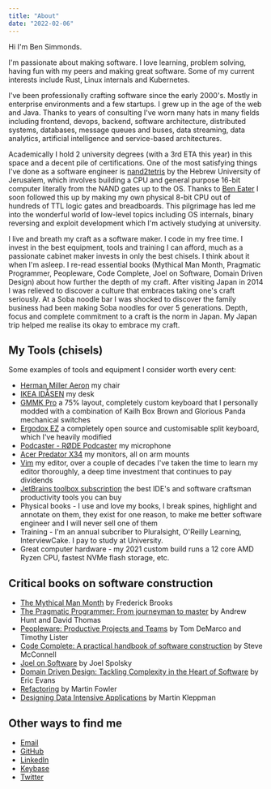 ```yaml
---
title: "About"
date: "2022-02-06"
---
```


Hi I'm Ben Simmonds.

I'm passionate about making software. I love learning, problem solving, having fun with my peers and making great software. Some of my current interests include Rust, Linux internals and Kubernetes.

I've been professionally crafting software since the early 2000's. Mostly in enterprise environments and a few startups. I grew up in the age of the web and Java. Thanks to years of consulting I've worn many hats in many fields including frontend, devops, backend, software architecture, distributed systems, databases, message queues and buses, data streaming, data analytics, artificial intelligence and service-based architectures.

Academically I hold 2 university degrees (with a 3rd ETA this year) in this space and a decent pile of certifications. One of the most satisfying things I've done as a software engineer is [nand2tetris](https://www.nand2tetris.org/) by the Hebrew University of Jerusalem, which involves building a CPU and general purpose 16-bit computer literally from the NAND gates up to the OS. Thanks to [Ben Eater](https://eater.net/8bit/) I soon followed this up by making my own physical 8-bit CPU out of hundreds of TTL logic gates and breadboards. This pilgrimage has led me into the wonderful world of low-level topics including OS internals, binary reversing and exploit development which I'm actively studying at university.

I live and breath my craft as a software maker. I code in my free time. I invest in the best equipment, tools and training I can afford, much as a passionate cabinet maker invests in only the best chisels. I think about it when I'm asleep. I re-read essential books (Mythical Man Month, Pragmatic Programmer, Peopleware, Code Complete, Joel on Software, Domain Driven Design) about how further the depth of my craft. After visiting Japan in 2014 I was relieved to discover a culture that embraces taking one's craft seriously. At a Soba noodle bar I was shocked to discover the family business had been making Soba noodles for over 5 generations. Depth, focus and complete commitment to a craft is the norm in Japan. My Japan trip helped me realise its okay to embrace my craft.

## My Tools (chisels)

Some examples of tools and equipment I consider worth every cent:

-   [Herman Miller Aeron](https://www.hermanmiller.com/en_au/products/seating/office-chairs/aeron-chairs/) my chair
-   [IKEA IDÅSEN](https://www.ikea.com/au/en/p/idasen-desk-sit-stand-brown-beige-s29280967/) my desk
-   [GMMK Pro](https://www.pcgamingrace.com/products/glorious-gmmk-pro-75-barebone-black) a 75% layout, completely custom keyboard that I personally modded with a combination of Kailh Box Brown and Glorious Panda mechanical switches
-   [Ergodox EZ](https://ergodox-ez.com/) a completely open source and customisable split keyboard, which I've heavily modified
-   [Podcaster - RØDE Podcaster](https://www.rode.com/microphones/podcaster) my microphone
-   [Acer Predator X34](https://www.acer.com/ac/en/AU/content/predator-series/predatorx34) my monitors, all on arm mounts
-   [Vim](https://neovim.io/) my editor, over a couple of decades I've taken the time to learn my editor thoroughly, a deep time investment that continues to pay dividends
-   [JetBrains toolbox subscription](https://www.jetbrains.com/) the best IDE's and software craftsman productivity tools you can buy
-   Physical books - I use and love my books, I break spines, highlight and annotate on them, they exist for one reason, to make me better software engineer and I will never sell one of them
-   Training - I'm an annual subcriber to Pluralsight, O'Reilly Learning, InterviewCake. I pay to study at University.
-   Great computer hardware - my 2021 custom build runs a 12 core AMD Ryzen CPU, fastest NVMe flash storage, etc.

## Critical books on software construction

-   [The Mythical Man Month](https://www.goodreads.com/book/show/13629.The_Mythical_Man_Month) by Frederick Brooks
-   [The Pragmatic Programmer: From journeyman to master](https://pragprog.com/titles/tpp20/the-pragmatic-programmer-20th-anniversary-edition/) by Andrew Hunt and David Thomas
-   [Peopleware: Productive Projects and Teams](https://www.pearson.com/store/p/peopleware-productive-projects-and-teams/P100000050457/9780321934116) by Tom DeMarco and Timothy Lister
-   [Code Complete: A practical handbook of software construction](https://www.microsoftpressstore.com/store/code-complete-9780735619678) by Steve McConnell
-   [Joel on Software](https://www.joelonsoftware.com/buy-the-books/) by Joel Spolsky
-   [Domain Driven Design: Tackling Complexity in the Heart of Software](https://www.goodreads.com/book/show/179133.Domain_Driven_Design) by Eric Evans
-   [Refactoring](https://martinfowler.com/books/refactoring.html) by Martin Fowler
-   [Designing Data Intensive Applications](https://dataintensive.net/) by Martin Kleppman

## Other ways to find me

-   [Email](mailto:ben@bencode.io)
-   [GitHub](https://github.com/bm4cs)
-   [LinkedIn](https://www.linkedin.com/in/bm4cs)
-   [Keybase](https://keybase.io/bm4cs)
-   [Twitter](https://twitter.com/bm4cs)
